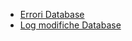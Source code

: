 - [Errori Database](Sorgenti/MB/DOC/B£UTIL_01)
- [Log modifiche Database](Sorgenti/MB/DOC/B£UTIL_02)
